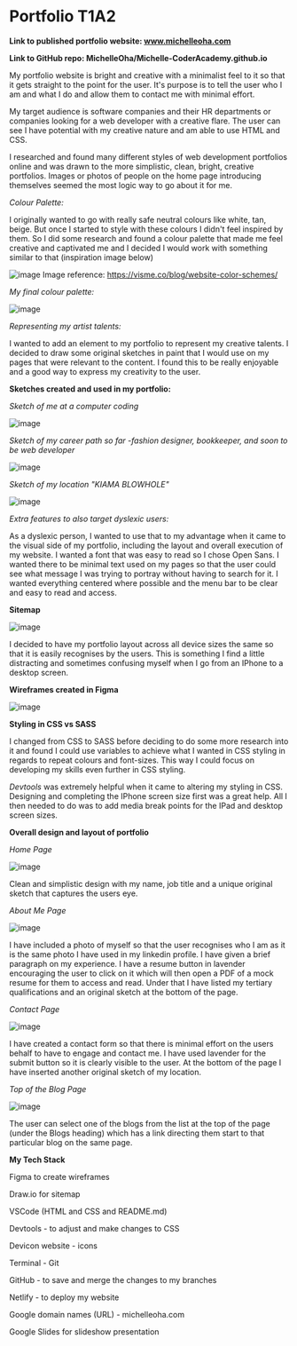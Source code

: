 # Portfolio T1A2

**Link to published portfolio website: www.michelleoha.com**

**Link to GitHub repo: MichelleOha/Michelle-CoderAcademy.github.io**

My portfolio website is bright and creative with a minimalist feel to it so that it gets straight to the point for the user. It's purpose is to tell the user who I am and what I do and allow them to contact me with minimal effort.

My target audience is software companies and their HR departments or companies looking for a web developer with a creative flare. The user can see I have potential with my creative nature and am able to use HTML and CSS.

I researched and found many different styles of web development portfolios online and was drawn to the more simplistic, clean, bright, creative portfolios. Images or photos of people on the home page introducing themselves seemed the most logic way to go about it for me.

_Colour Palette:_

I originally wanted to go with really safe neutral colours like white, tan, beige. But once I started to style with these colours I didn't feel inspired by them. So I did some research and found a colour palette that made me feel creative and captivated me and I decided I would work with something similar to that (inspiration image below)

![image](./assets/colour-palette.png)
Image reference: https://visme.co/blog/website-color-schemes/

_My final colour palette:_

![image](./assets/my-colour-palette.png)

_Representing my artist talents:_

I wanted to add an element to my portfolio to represent my creative talents. I decided to draw some original sketches in paint that I would use on my pages that were relevant to the content. I found this to be really enjoyable and a good way to express my creativity to the user.

**Sketches created and used in my portfolio:**

_Sketch of me at a computer coding_

![image](./assets/Image.png)

_Sketch of my career path so far -fashion designer, bookkeeper, and soon to be web developer_

![image](./assets/jackdollkey.png)

_Sketch of my location "KIAMA BLOWHOLE"_

![image](./assets/kiama3.png)

_Extra features to also target dyslexic users:_

As a dyslexic person, I wanted to use that to my advantage when it came to the visual side of my portfolio, including the layout and overall execution of my website. I wanted a font that was easy to read so I chose Open Sans. I wanted there to be minimal text used on my pages so that the user could see what message I was trying to portray without having to search for it. I wanted everything centered where possible and the menu bar to be clear and easy to read and access.

**Sitemap**

![image](<./assets/portfolio_sitemap.drawio%20(2).png>)

I decided to have my portfolio layout across all device sizes the same so that it is easily recognises by the users. This is something I find a little distracting and sometimes confusing myself when I go from an IPhone to a desktop screen.

**Wireframes created in Figma**

![image](./assets/wireframes-T1A2.png)

**Styling in CSS vs SASS**

I changed from CSS to SASS before deciding to do some more research into it and found I could use variables to achieve what I wanted in CSS styling in regards to repeat colours and font-sizes. This way I could focus on developing my skills even further in CSS styling.

_Devtools_ was extremely helpful when it came to altering my styling in CSS. Designing and completing the IPhone screen size first was a great help. All I then needed to do was to add media break points for the IPad and desktop screen sizes.

**Overall design and layout of portfolio**

_Home Page_

![image](./assets/home-page.png)

Clean and simplistic design with my name, job title and a unique original sketch that captures the users eye.

_About Me Page_

![image](./assets/about-me-page.png)

I have included a photo of myself so that the user recognises who I am as it is the same photo I have used in my linkedin profile. I have given a brief paragraph on my experience. I have a resume button in lavender encouraging the user to click on it which will then open a PDF of a mock resume for them to access and read. Under that I have listed my tertiary qualifications and an original sketch at the bottom of the page.

_Contact Page_

![image](./assets/contacts-page.png)

I have created a contact form so that there is minimal effort on the users behalf to have to engage and contact me. I have used lavender for the submit button so it is clearly visible to the user. At the bottom of the page I have inserted another original sketch of my location.

_Top of the Blog Page_

![image](./assets/blogs-page.png)

The user can select one of the blogs from the list at the top of the page (under the Blogs heading) which has a link directing them start to that particular blog on the same page.

**My Tech Stack**

Figma to create wireframes

Draw.io for sitemap

VSCode (HTML and CSS and README.md)

Devtools - to adjust and make changes to CSS

Devicon website - icons

Terminal - Git

GitHub - to save and merge the changes to my branches

Netlify - to deploy my website

Google domain names (URL) - michelleoha.com

Google Slides for slideshow presentation
